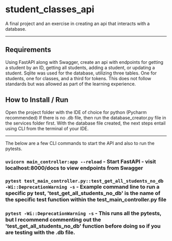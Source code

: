 # student_classes_api

A final project and an exercise in creating an api that interacts with a database. 

- - - -

## Requirements
Using FastAPI along with Swagger, create an api with endpoints for getting a student by an ID, getting all students, adding a student, or updating a student.
Sqlite was used for the database, utilizing three tables. One for students, one for classes, and a third for tokens. This does not follow standards but was
allowed as part of the learning experience.

## How to Install / Run

Open the project folder with the IDE of choice for python (Pycharm recommended)
If there is no .db file, then run the database_creator.py file in the services folder first.
With the database file created, the next steps entail using CLI from the terminal of your IDE.

- - - -

The below are a few CLI commands to start the API and also to run the pytests.

### `uvicorn main_controller:app --reload` - Start FastAPI - visit localhost:8000/docs to view endpoints from Swagger

### `pytest test_main_controller.py::test_get_all_students_no_db -Wi::DeprecationWarning -s` - Example command line to run a specific py test, 'test_get_all_students_no_db' is the name of the specific test function within the test_main_controller.py file

### `pytest -Wi::DeprecationWarning -s` - This runs all the pytests, but I recommend commenting out the 'test_get_all_students_no_db' function before doing so if you are testing with the .db file.
